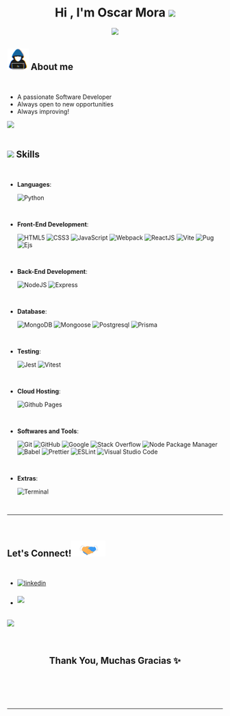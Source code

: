 <h1 align="center"><b>Hi , I'm Oscar Mora </b><img src="https://media.giphy.com/media/hvRJCLFzcasrR4ia7z/giphy.gif" width="35"></h1>
<!--  -->
<p align="center">
  <a href="https://github.com/DenverCoder1/readme-typing-svg"><img src="https://readme-typing-svg.herokuapp.com?font=Time+New+Roman&color=cyan&size=25&center=true&vCenter=true&width=600&height=100&lines=Software+Developer,;Active+Learner/Researcher,;Love+to+learn!"></a>
</p>

## <picture><img src = "https://github.com/0xAbdulKhalid/0xAbdulKhalid/raw/main/assets/mdImages/about_me.gif" width = 50px></picture> **About me**

<br>

- A passionate Software Developer
- Always open to new opportunities
- Always improving!

<img src="https://user-images.githubusercontent.com/73097560/115834477-dbab4500-a447-11eb-908a-139a6edaec5c.gif"><br><br>

## <img src="https://media2.giphy.com/media/QssGEmpkyEOhBCb7e1/giphy.gif?cid=ecf05e47a0n3gi1bfqntqmob8g9aid1oyj2wr3ds3mg700bl&rid=giphy.gif" width ="25"><b> Skills</b>
<br>

<p align="center">

- **Languages**:
    
    ![Python](https://img.shields.io/badge/Python%20-%2314354C.svg?style=for-the-badge&logo=python&logoColor=white)

<br>   
    
- **Front-End Development**:

   ![HTML5](https://img.shields.io/badge/HTML5%20-%23E34F26.svg?style=for-the-badge&logo=html5&logoColor=white)
   ![CSS3](https://img.shields.io/badge/CSS%20-%231572B6.svg?style=for-the-badge&logo=css3&logoColor=white)
   ![JavaScript](https://img.shields.io/badge/JavaScript%20-%23F7DF1E.svg?style=for-the-badge&logo=javascript&logoColor=black)
   ![Webpack](https://img.shields.io/badge/Webpack%20-%23d91a60.svg?style=for-the-badge&logo=webpack)
   ![ReactJS](https://img.shields.io/badge/ReactJS%20-%23464949.svg?style=for-the-badge&logo=react&logoColor=00d7fe)
   ![Vite](https://img.shields.io/badge/Vite%20-%23ffc228.svg?style=for-the-badge&logo=vite)
   ![Pug](https://img.shields.io/badge/Pug%20-%23e13136.svg?style=for-the-badge&logo=pug&logoColor=white)
   ![Ejs](https://img.shields.io/badge/Ejs%20-%231572B6.svg?style=for-the-badge&logo=ejs&logoColor=white)

<br>

- **Back-End Development**:

   ![NodeJS](https://img.shields.io/badge/NodeJS%20-%23494ea9.svg?style=for-the-badge&logo=nodedotjs&logoColor=8fc43e)
   ![Express](https://img.shields.io/badge/Express%20-%23fcedd4.svg?style=for-the-badge&logo=express&logoColor=black)

<br>

- **Database**:

  ![MongoDB](https://img.shields.io/badge/MongoDB-001d2a?style=for-the-badge&logo=mongodb)
  ![Mongoose](https://img.shields.io/badge/Mongoose-ededed?style=for-the-badge&logo=mongoose&logoColor=870000)
  ![Postgresql](https://img.shields.io/badge/Postgresql%20-%2314354C.svg?style=for-the-badge&logo=postgresql&logoColor=white)
  ![Prisma](https://img.shields.io/badge/Prisma%20-%23054020.svg?style=for-the-badge&logo=prisma&logoColor=white)

<br>

- **Testing**:

   ![Jest](https://img.shields.io/badge/Jest%20-%2396727c.svg?style=for-the-badge&logo=jest&logoColor=white)
   ![Vitest](https://img.shields.io/badge/Vitest%20-%232d2d2d.svg?style=for-the-badge&logo=vitest)

<br>

- **Cloud Hosting**:

    ![Github Pages](https://img.shields.io/badge/GitHub%20Pages-%23327FC7.svg?style=for-the-badge&logo=github&logoColor=white)
    
<br>

- **Softwares and Tools**:

    ![Git](https://img.shields.io/badge/git-%23F05033.svg?style=for-the-badge&logo=git&logoColor=white)
    ![GitHub](https://img.shields.io/badge/github-%23121011.svg?style=for-the-badge&logo=github&logoColor=white)
    ![Google](https://img.shields.io/badge/google-%234285F4.svg?style=for-the-badge&logo=google&logoColor=white)
    ![Stack Overflow](https://img.shields.io/badge/Stack%20Overflow-f3801e.svg?style=for-the-badge&logo=stackoverflow&logoColor=white)
    ![Node Package Manager](https://img.shields.io/badge/Node%20Package%20Manager-83dae9.svg?style=for-the-badge&logo=npm)
    ![Babel](https://img.shields.io/badge/Babel-601011.svg?style=for-the-badge&logo=babel)
    ![Prettier](https://img.shields.io/badge/Prettier-27333b.svg?style=for-the-badge&logo=prettier)
    ![ESLint](https://img.shields.io/badge/ESLint-5139c5.svg?style=for-the-badge&logo=eslint)
    ![Visual Studio Code](https://img.shields.io/badge/Visual%20Studio%20Code-%234285F4.svg?style=for-the-badge&logo=VSCode&logoColor=white)

<br>

- **Extras**:

    ![Terminal](https://img.shields.io/badge/Terminal-%23054020?style=for-the-badge&logo=gnu-bash&logoColor=white)


</p>

<br>

-----

<br>

## <b> Let's Connect!</b><img src="https://github.com/0xAbdulKhalid/0xAbdulKhalid/raw/main/assets/mdImages/handshake.gif" width ="80">
<br>
<div align='left'>

<ul>

<li>
<a href="https://linkedin.com/in/oscargmora" target="_blank">
<img src="https://img.shields.io/badge/linkedin-%2300acee.svg?color=405DE6&style=for-the-badge&logo=linkedin&logoColor=white" alt=linkedin style="margin-bottom: 5px;"/>
</a>
</li>

<br>

<li>
<a href="mailto:moragoscar@outlook.com" target="_blank">
<img src="https://img.shields.io/badge/Outlook-%23034e91.svg?style=for-the-badge&logo=microsoftoutlook&logoColor=white" t=mail style="margin-bottom: 5px;" />
</a>
</li>
	
</ul>
</div>

<br>
<img src="https://user-images.githubusercontent.com/73097560/115834477-dbab4500-a447-11eb-908a-139a6edaec5c.gif">
<br>
<br>
<br>

<div align='center'>

## <b>Thank You, Muchas Gracias ✨</b>

</div>

<br>
<br>
<br>
<br>

---

<br>
